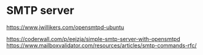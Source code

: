 # SMTP server

https://www.jwillikers.com/opensmtpd-ubuntu

https://coderwall.com/p/eejzja/simple-smtp-server-with-opensmtpd
https://www.mailboxvalidator.com/resources/articles/smtp-commands-rfc/
